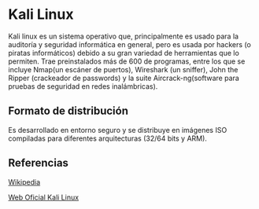 # Kali Linux
Kali linux es un sistema operativo que, principalmente es usado para la auditoría y seguridad informática en general, pero es usada por hackers (o piratas informáticos) debido a su gran variedad de herramientas que lo permiten.
Trae preinstalados más de 600 de programas, entre los que se incluye Nmap(un escáner de puertos), Wireshark (un sniffer), John the Ripper (crackeador de passwords) y la suite Aircrack-ng(software para pruebas de seguridad en redes inalámbricas).
## Formato de distribución
Es desarrollado en entorno seguro y se distribuye en imágenes ISO compiladas para diferentes arquitecturas (32/64 bits y ARM).
## Referencias
[Wikipedia](https://es.wikipedia.org/wiki/Kali_Linux)

[Web Oficial Kali Linux](https://www.kali.org)
